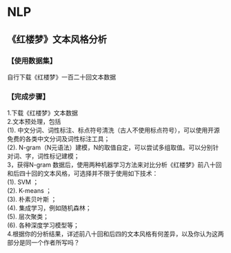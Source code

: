 # NLP
## 《红楼梦》文本风格分析
### 【使用数据集】  
自行下载《红楼梦》一百二十回文本数据
### 【完成步骤】  
1.下载《红楼梦》文本数据  
2.文本预处理，包括  
(1). 中文分词、词性标注、标点符号清洗（古人不使用标点符号），可以使用开源免费的各类中文分词及词性标注工具；  
(2). N-gram（N元语法）建模，N的取值自定，可以尝试多组取值。可以分别针对词、字，词性标记建模；  
3，获得N-gram 数据后，使用两种机器学习方法来对比分析《红楼梦》前八十回和后四十回的文本风格，可选择并不限于使用如下技术：  
(1). SVM ；  
(2). K-means ；  
(3). 朴素贝叶斯 ；  
(4). 集成学习，例如随机森林；  
(5). 层次聚类；  
(6). 各种深度学习模型等；  
4.根据你的分析结果，详述前八十回和后四的文本风格有何差异，以及你认为这两部分是同一个作者所写吗？
